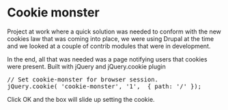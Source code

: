 <h1>Cookie monster</h1>
<p>Project at work where a quick solution was needed to conform with the new cookies law that was coming into place, we were using Drupal at the time and we looked at a couple of contrib modules that were in development.</p>
<p>In the end, all that was needed was a page notifying users that cookies were present. Built with jQuery and jQuery.cookie plugin</p>
<p.Check out the source code. pretty straight forward</p>
<pre>// Set cookie-monster for browser session.
jQuery.cookie( 'cookie-monster', '1',  { path: '/' });</pre>
<p>Click OK and the box will slide up setting the cookie.</p>
